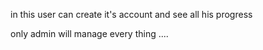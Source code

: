 

 in this user can create it's account and see all his progress 
  
 only admin will manage  every thing ....

